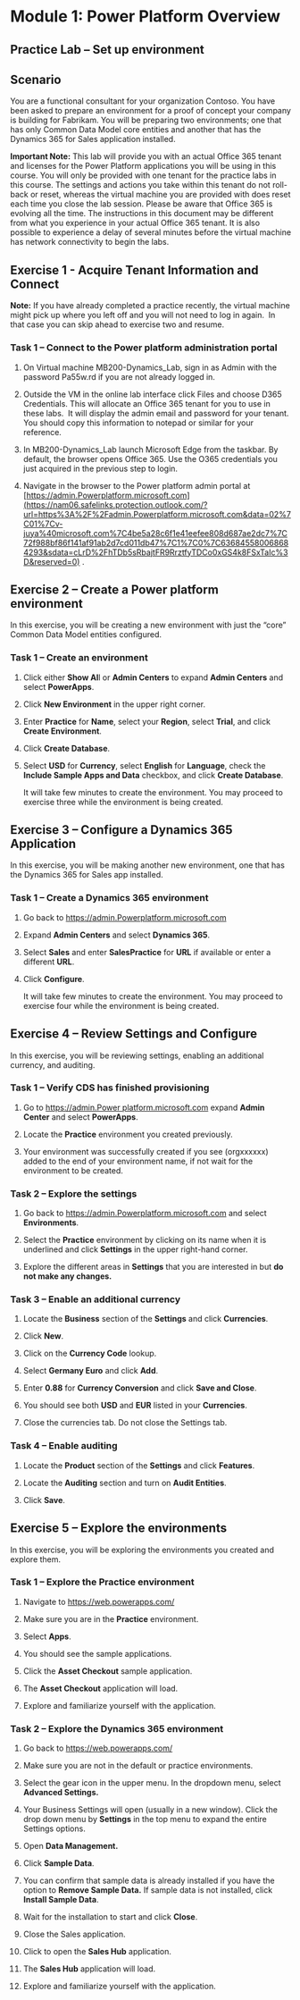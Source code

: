 Module 1: Power Platform Overview
=================================
## Practice Lab – Set up environment

Scenario
--------

You are a functional consultant for your organization Contoso. You have been
asked to prepare an environment for a proof of concept your company is building
for Fabrikam. You will be preparing two environments; one that has only Common
Data Model core entities and another that has the Dynamics 365 for Sales
application installed.

**Important Note:** This lab will provide you with an actual Office 365 tenant
and licenses for the Power Platform applications you will be using in this
course. You will only be provided with one tenant for the practice labs in this
course. The settings and actions you take within this tenant do not roll-back or
reset, whereas the virtual machine you are provided with does reset each time
you close the lab session. Please be aware that Office 365 is evolving all the time. The
instructions in this document may be different from what you experience in your
actual Office 365 tenant. It is also possible to experience a delay of several
minutes before the virtual machine has network connectivity to begin the labs.

Exercise 1 - Acquire Tenant Information and Connect
---------------------------------------------------

**Note:** If you have already completed a practice recently, the virtual machine
might pick up where you left off and you will not need to log in again.  In that
case you can skip ahead to exercise two and resume.

### Task 1 – Connect to the Power platform administration portal

1.  On Virtual machine MB200-Dynamics_Lab, sign in as Admin with the password
    Pa55w.rd if you are not already logged in.

2.  Outside the VM in the online lab interface click Files and choose D365
    Credentials. This will allocate an Office 365 tenant for you to use in these
    labs.  It will display the admin email and password for your tenant.  You
    should copy this information to notepad or similar for your reference.

3.  In MB200-Dynamics_Lab launch Microsoft Edge from the taskbar. By default,
    the browser opens Office 365. Use the O365 credentials you just acquired in
    the previous step to login.

4.  Navigate in the browser to the Power platform admin portal at
    [https://admin.Powerplatform.microsoft.com](https://nam06.safelinks.protection.outlook.com/?url=https%3A%2F%2Fadmin.Powerplatform.microsoft.com&data=02%7C01%7Cv-juya%40microsoft.com%7C4be5a28c6f1e41eefee808d687ae2dc7%7C72f988bf86f141af91ab2d7cd011db47%7C1%7C0%7C636845580068684293&sdata=cLrD%2FhTDb5sRbajtFR9RrztfyTDCo0xGS4k8FSxTaIc%3D&reserved=0)
    .

Exercise 2 – Create a Power platform environment
------------------------------------------------

In this exercise, you will be creating a new environment with just the “core”
Common Data Model entities configured.

### Task 1 – Create an environment

1.  Click either **Show Al**l or **Admin Centers** to expand **Admin Centers**
    and select **PowerApps**.

2.  Click **New Environment** in the upper right corner.

3.  Enter **Practice** for **Name**, select your **Region**, select **Trial**,
    and click **Create Environment**.

4.  Click **Create Database**.

5.  Select **USD** for **Currency**, select **English** for **Language**, check
    the **Include Sample Apps and Data** checkbox, and click **Create
    Database**.

    It will take few minutes to create the environment. You may proceed to
    exercise three while the environment is being created.

Exercise 3 – Configure a Dynamics 365 Application
-------------------------------------------------

In this exercise, you will be making another new environment, one that has the
Dynamics 365 for Sales app installed.

### Task 1 – Create a Dynamics 365 environment

1.  Go back to <https://admin.Powerplatform.microsoft.com>

2.  Expand **Admin Centers** and select **Dynamics 365**.

3.  Select **Sales** and enter **SalesPractice** for **URL** if available or
    enter a different **URL**.

4.  Click **Configure**.  
      
    It will take few minutes to create the environment. You may proceed to
    exercise four while the environment is being created.

Exercise 4 – Review Settings and Configure
------------------------------------------

In this exercise, you will be reviewing settings, enabling an additional
currency, and auditing.

### Task 1 – Verify CDS has finished provisioning

1.  Go to [https://admin.Power
    platform.microsoft.com](https://admin.powerplatform.microsoft.com) expand
    **Admin Center** and select **PowerApps**.

2.  Locate the **Practice** environment you created previously.

3.  Your environment was successfully created if you see (orgxxxxxx) added to
    the end of your environment name, if not wait for the environment to be
    created.

### Task 2 – Explore the settings

1.  Go back to <https://admin.Powerplatform.microsoft.com> and select
    **Environments**.

2.  Select the **Practice** environment by clicking on its name when it is
    underlined and click **Settings** in the upper right-hand corner.

3.  Explore the different areas in **Settings** that you are interested in but
    **do not make any changes.**

### Task 3 – Enable an additional currency

1.  Locate the **Business** section of the **Settings** and click
    **Currencies**.

2.  Click **New**.

3.  Click on the **Currency Code** lookup.

4.  Select **Germany Euro** and click **Add**.

5.  Enter **0.88** for **Currency Conversion** and click **Save and Close**.

6.  You should see both **USD** and **EUR** listed in your **Currencies**.

7.  Close the currencies tab. Do not close the Settings tab.

### Task 4 – Enable auditing 

1.  Locate the **Product** section of the **Settings** and click **Features**.

2.  Locate the **Auditing** section and turn on **Audit Entities**.

3.  Click **Save**.


Exercise 5 – Explore the environments
-------------------------------------

In this exercise, you will be exploring the environments you created and explore
them.

### Task 1 – Explore the Practice environment

1.  Navigate to <https://web.powerapps.com/>

2.  Make sure you are in the **Practice** environment.

3.  Select **Apps**.

4.  You should see the sample applications.

5.  Click the **Asset Checkout** sample application.

6.  The **Asset Checkout** application will load.

7.  Explore and familiarize yourself with the application.

### Task 2 – Explore the Dynamics 365 environment

1.  Go back to <https://web.powerapps.com/>

2.  Make sure you are not in the default or practice environments.

3.  Select the gear icon in the upper menu. In the dropdown menu, select
    **Advanced Settings.**

4.  Your Business Settings will open (usually in a new window). Click the drop
    down menu by **Settings** in the top menu to expand the entire Settings
    options.

5.  Open **Data Management.**

6.  Click **Sample Data**.

7.  You can confirm that sample data is already installed if you have the option
    to **Remove Sample Data.** If sample data is not installed, click **Install
    Sample Data**.

8.  Wait for the installation to start and click **Close**.

9.  Close the Sales application.

10.  Click to open the **Sales Hub** application.

11.  The **Sales Hub** application will load.

12.  Explore and familiarize yourself with the application.
